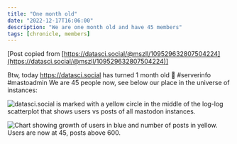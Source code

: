 ```yaml
---
title: "One month old"
date: "2022-12-17T16:06:00"
description: "We are one month old and have 45 members"
tags: [chronicle, members]
---
```


[Post copied from [https://datasci.social/@mszll/109529632807504224](https://datasci.social/@mszll/109529632807504224)]

Btw, today https://datasci.social has turned 1 month old 🥳  #serverinfo #mastoadmin 
We are 45 people now, see below our place in the universe of instances:

![datasci.social is marked with a yellow circle in the middle of the log-log scatterplot that shows users vs posts of all mastodon instances.](../images/b602a0c6ab4e8f38.png "datasci.social is marked with a yellow circle in the middle of the log-log scatterplot that shows users vs posts of all mastodon instances.")

![Chart showing growth of users in blue and number of posts in yellow. Users are now at 45, posts above 600.](../images/fcacb93d328590ab.png "Chart showing growth of users in blue and number of posts in yellow. Users are now at 45, posts above 600.")
